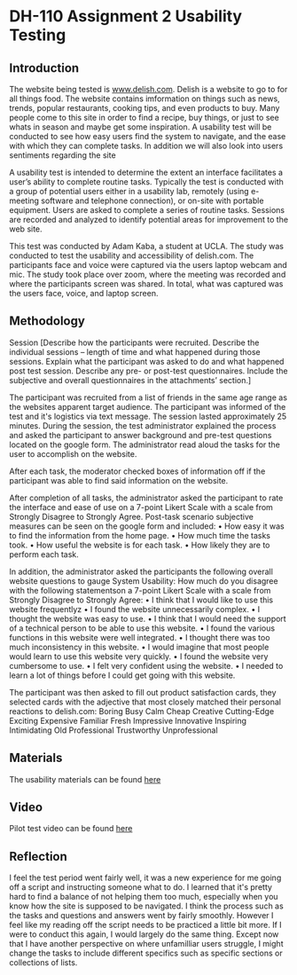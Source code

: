 # DH-110 Assignment 2 Usability Testing

## Introduction
The website being tested is www.delish.com. Delish is a website to go to for all things food. The website contains imformation on things such as news, trends, popular restaurants, cooking tips, and even products to buy. Many people come to this site in order to find a recipe, buy things, or just to see whats in season and maybe get some inspiration. A usability test will be conducted to see how easy users find the system to navigate, and the ease with which they can complete tasks. In addition we will also look into users sentiments regarding the site

A usability test is intended to determine the extent an interface facilitates a user’s ability to complete routine tasks. Typically the test is conducted with a group of potential users either in a usability lab, remotely (using e-meeting software and telephone connection), or on-site with portable equipment. Users are asked to complete a series of routine tasks. Sessions are recorded and analyzed to identify potential areas for improvement to the web site. 

This test was conducted by Adam Kaba, a student at UCLA. The study was conducted to test the usability and accessibility of delish.com. The participants face and voice were captured via the users laptop webcam and mic. The study took place over zoom, where the meeting was recorded and where the participants screen was shared. In total, what was captured was the users face, voice, and laptop screen.

## Methodology
Session
[Describe how the participants were recruited. Describe the individual sessions – length of time and what happened during those sessions. Explain what the participant was asked to do and what happened post test session. Describe any pre- or post-test questionnaires. Include the subjective and overall questionnaires in the attachments’ section.]

The participant was recruited from a list of friends in the same age range as the websites apparent target audience. The participant was informed of the test and it's logistics via text message. The session lasted approximately 25 minutes. During the session, the test administrator explained the process and asked the participant to answer background and pre-test questions located on the google form. The administrator read aloud the tasks for the user to accomplish on the website.

After each task, the moderator checked boxes of information off if the participant was able to find said information on the website.


After completion of all tasks, the administrator asked the participant to rate the interface and ease of use on a 7-point Likert Scale with a scale from Strongly Disagree to Strongly Agree. Post-task scenario subjective measures can be seen on the google form and included: 
•	How easy it was to find the information from the home page.
•	How much time the tasks took.
•	How useful the website is for each task.
•	How likely they are to perform each task.


In addition, the administrator asked the participants the following overall website questions to gauge System Usability:
How much do you disagree with the following statementson a 7-point Likert Scale with a scale from Strongly Disagree to Strongly Agree:
•	I think that I would like to use this website frequentlyz
•	I found the website unnecessarily complex.
•	I thought the website was easy to use. 
•	I think that I would need the support of a technical person to be able to use this website.
•	I found the various functions in this website were well integrated.
•	I thought there was too much inconsistency in this website. 
•	I would imagine that most people would learn to use this website very quickly.
•	I found the website very cumbersome to use.
•	I felt very confident using the website. 
•	I needed to learn a lot of things before I could get going with this website. 

The participant was then asked to fill out product satisfaction cards, they selected cards with the adjective that most closely matched their personal reactions to delish.com:
Boring
Busy
Calm
Cheap
Creative
Cutting-Edge
Exciting
Expensive
Familiar
Fresh
Impressive
Innovative
Inspiring
Intimidating
Old
Professional
Trustworthy
Unprofessional

## Materials

The usability materials can be found [here](https://forms.gle/hJDzGb8uiUD7xbry8)

## Video 

Pilot test video can be found [here](https://drive.google.com/file/d/1T_5dpC0mlqBPRcgWQprRLzmoUjLzLxpW/view?usp=sharing)

## Reflection

I feel the test period went fairly well, it was a new experience for me going off a script and instructing someone what to do. I learned that it's pretty hard to find a balance of not helping them too much, especially when you know how the site is supposed to be navigated. I think the process such as the tasks and questions and answers went by fairly smoothly. However I feel like my reading off the script needs to be practiced a little bit more. If I were to conduct this again, I would largely do the same thing. Except now that I have another perspective on where unfamilliar users struggle, I might change the tasks to include different specifics such as specific sections or collections of lists.



